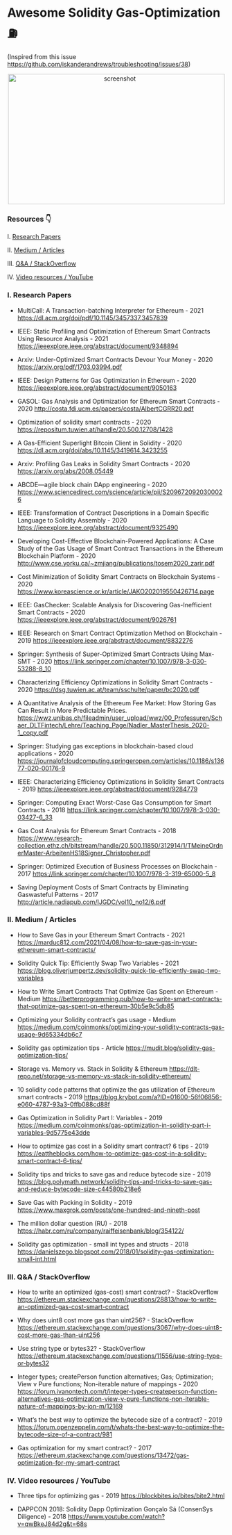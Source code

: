 # Awesome Solidity Gas-Optimization ⛽ 
(Inspired from this issue https://github.com/iskanderandrews/troubleshooting/issues/38)

<p align='center'>
    <img src='https://user-images.githubusercontent.com/36774944/131478728-e00db522-424c-4f3f-8f26-753595057094.png' alt='screenshot' width="500" height="300" />
</p>

### Resources 👇

I. [Research Papers](https://github.com/iskanderandrews/awesome-soliidty-gas-optimization#i-research-papers)

II. [Medium / Articles](https://github.com/iskanderandrews/awesome-soliidty-gas-optimization#medium--articles)

III. [Q&A / StackOverflow](https://github.com/iskanderandrews/awesome-soliidty-gas-optimization#qa--stackoverflow)

IV. [Video resources / YouTube](https://github.com/iskanderandrews/awesome-soliidty-gas-optimization#video-resources--youtube)

### I. Research Papers

- MultiCall: A Transaction-batching Interpreter for Ethereum - 2021
https://dl.acm.org/doi/pdf/10.1145/3457337.3457839

- IEEE: Static Profiling and Optimization of Ethereum Smart Contracts Using Resource Analysis - 2021
https://ieeexplore.ieee.org/abstract/document/9348894

- Arxiv: Under-Optimized Smart Contracts Devour Your Money - 2020
https://arxiv.org/pdf/1703.03994.pdf

- IEEE: Design Patterns for Gas Optimization in Ethereum - 2020
https://ieeexplore.ieee.org/abstract/document/9050163

- GASOL: Gas Analysis and Optimization for Ethereum Smart Contracts - 2020
http://costa.fdi.ucm.es/papers/costa/AlbertCGRR20.pdf

- Optimization of solidity smart contracts - 2020
https://repositum.tuwien.at/handle/20.500.12708/1428

- A Gas-Efficient Superlight Bitcoin Client in Solidity - 2020
https://dl.acm.org/doi/abs/10.1145/3419614.3423255

- Arxiv: Profiling Gas Leaks in Solidity Smart Contracts - 2020
https://arxiv.org/abs/2008.05449

- ABCDE—agile block chain DApp engineering - 2020
https://www.sciencedirect.com/science/article/pii/S2096720920300026

- IEEE: Transformation of Contract Descriptions in a Domain Specific Language to Solidity Assembly - 2020
https://ieeexplore.ieee.org/abstract/document/9325490

- Developing Cost-Effective Blockchain-Powered Applications: A Case Study of the Gas Usage of Smart Contract Transactions in the Ethereum Blockchain Platform - 2020
http://www.cse.yorku.ca/~zmjiang/publications/tosem2020_zarir.pdf

- Cost Minimization of Solidity Smart Contracts on Blockchain Systems - 2020
https://www.koreascience.or.kr/article/JAKO202019550426714.page

- IEEE: GasChecker: Scalable Analysis for Discovering Gas-Inefficient Smart Contracts - 2020
https://ieeexplore.ieee.org/abstract/document/9026761

- IEEE: Research on Smart Contract Optimization Method on Blockchain - 2019
https://ieeexplore.ieee.org/abstract/document/8832276

- Springer: Synthesis of Super-Optimized Smart Contracts Using Max-SMT - 2020
https://link.springer.com/chapter/10.1007/978-3-030-53288-8_10

- Characterizing Efficiency Optimizations in Solidity Smart Contracts - 2020
https://dsg.tuwien.ac.at/team/sschulte/paper/bc2020.pdf

- A Quantitative Analysis of the Ethereum Fee Market: How Storing Gas Can Result in More Predictable Prices. 
https://wwz.unibas.ch/fileadmin/user_upload/wwz/00_Professuren/Schaer_DLTFintech/Lehre/Teaching_Page/Nadler_MasterThesis_2020-1_copy.pdf

- Springer: Studying gas exceptions in blockchain-based cloud applications - 2020
https://journalofcloudcomputing.springeropen.com/articles/10.1186/s13677-020-00176-9

- IEEE: Characterizing Efficiency Optimizations in Solidity Smart Contracts - 2019
https://ieeexplore.ieee.org/abstract/document/9284779

- Springer: Computing Exact Worst-Case Gas Consumption for Smart Contracts - 2018
https://link.springer.com/chapter/10.1007/978-3-030-03427-6_33

- Gas Cost Analysis for Ethereum Smart Contracts - 2018
https://www.research-collection.ethz.ch/bitstream/handle/20.500.11850/312914/1/TMeineOrdnerMaster-ArbeitenHS18Signer_Christopher.pdf

- Springer: Optimized Execution of Business Processes on Blockchain - 2017
https://link.springer.com/chapter/10.1007/978-3-319-65000-5_8

- Saving Deployment Costs of Smart Contracts by Eliminating Gaswasteful Patterns - 2017
http://article.nadiapub.com/IJGDC/vol10_no12/6.pdf


### II. Medium / Articles

- How to Save Gas in your Ethereum Smart Contracts - 2021
https://marduc812.com/2021/04/08/how-to-save-gas-in-your-ethereum-smart-contracts/

- Solidity Quick Tip: Efficiently Swap Two Variables - 2021
https://blog.oliverjumpertz.dev/solidity-quick-tip-efficiently-swap-two-variables

- How to Write Smart Contracts That Optimize Gas Spent on Ethereum - Medium
https://betterprogramming.pub/how-to-write-smart-contracts-that-optimize-gas-spent-on-ethereum-30b5e9c5db85

- Optimizing your Solidity contract’s gas usage - Medium
https://medium.com/coinmonks/optimizing-your-solidity-contracts-gas-usage-9d65334db6c7

- Solidity gas optimization tips - Article
https://mudit.blog/solidity-gas-optimization-tips/

- Storage vs. Memory vs. Stack in Solidity & Ethereum
https://dlt-repo.net/storage-vs-memory-vs-stack-in-solidity-ethereum/

- 10 solidity code patterns that optimize the gas utilization of Ethereum smart contracts - 2019
https://blog.krybot.com/a?ID=01600-56f06856-e060-4787-93a3-0ffb088cd88f

- Gas Optimization in Solidity Part I: Variables - 2019 https://medium.com/coinmonks/gas-optimization-in-solidity-part-i-variables-9d5775e43dde

- How to optimize gas cost in a Solidity smart contract? 6 tips - 2019
https://eattheblocks.com/how-to-optimize-gas-cost-in-a-solidity-smart-contract-6-tips/

- Solidity tips and tricks to save gas and reduce bytecode size - 2019
https://blog.polymath.network/solidity-tips-and-tricks-to-save-gas-and-reduce-bytecode-size-c44580b218e6

- Save Gas with Packing in Solidity - 2019
https://www.maxgrok.com/posts/one-hundred-and-nineth-post

- The million dollar question (RU) - 2018
https://habr.com/ru/company/raiffeisenbank/blog/354122/

- Solidity gas optimization - small int types and structs - 2018
https://danielszego.blogspot.com/2018/01/solidity-gas-optimization-small-int.html

### III. Q&A / StackOverflow

- How to write an optimized (gas-cost) smart contract? - StackOverflow
https://ethereum.stackexchange.com/questions/28813/how-to-write-an-optimized-gas-cost-smart-contract

- Why does uint8 cost more gas than uint256? - StackOverflow
https://ethereum.stackexchange.com/questions/3067/why-does-uint8-cost-more-gas-than-uint256

- Use string type or bytes32? - StackOverflow
https://ethereum.stackexchange.com/questions/11556/use-string-type-or-bytes32

- Integer types; createPerson function alternatives; Gas; Optimization; View v Pure functions; Non-iterable nature of mappings - 2020
https://forum.ivanontech.com/t/integer-types-createperson-function-alternatives-gas-optimization-view-v-pure-functions-non-iterable-nature-of-mappings-by-jon-m/12169

- What’s the best way to optimize the bytecode size of a contract? - 2019
https://forum.openzeppelin.com/t/whats-the-best-way-to-optimize-the-bytecode-size-of-a-contract/981

- Gas optimization for my smart contract? - 2017
https://ethereum.stackexchange.com/questions/13472/gas-optimization-for-my-smart-contract

### IV. Video resources / YouTube

- Three tips for optimizing gas - 2019
https://blockbites.io/bites/bite2.html

- DAPPCON 2018: Solidity Dapp Optimization Gonçalo Sá (ConsenSys Diligence) - 2018
https://www.youtube.com/watch?v=qwBkeJ84d2g&t=68s
